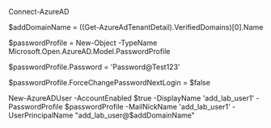 Connect-AzureAD

$addDomainName = ((Get-AzureAdTenantDetail).VerifiedDomains)[0].Name

$passwordProfile = New-Object -TypeName Microsoft.Open.AzureAD.Model.PasswordProfile

$passwordProfile.Password = 'Password@Test123'

$passwordProfile.ForceChangePasswordNextLogin = $false

New-AzureADUser -AccountEnabled $true -DisplayName 'add_lab_user1' -PasswordProfile $passwordProfile -MailNickName 'add_lab_user1' -UserPrincipalName "add_lab_user@$addDomainName" 